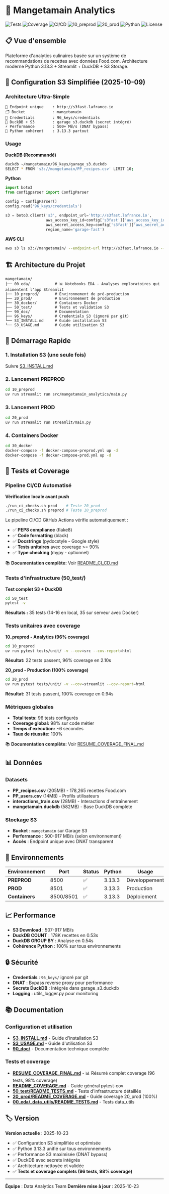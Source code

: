 # 🍳 Mangetamain Analytics

![Tests](https://img.shields.io/badge/tests-96_passing-success)
![Coverage](https://img.shields.io/badge/coverage-98%25-brightgreen)
![CI/CD](https://img.shields.io/badge/CI%2FCD-GitHub_Actions-blue)
![10_preprod](https://img.shields.io/badge/10__preprod-96%25-brightgreen)
![20_prod](https://img.shields.io/badge/20__prod-100%25-brightgreen)
![Python](https://img.shields.io/badge/python-3.13.3-blue)
![License](https://img.shields.io/badge/license-MIT-blue)

## 📋 Vue d'ensemble

Plateforme d'analytics culinaires basée sur un système de recommandations de recettes avec données Food.com. Architecture moderne Python 3.13.3 + Streamlit + DuckDB + S3 Storage.

## 🎯 Configuration S3 Simplifiée (2025-10-09)

### Architecture Ultra-Simple
```
🔗 Endpoint unique    : http://s3fast.lafrance.io
🗂️ Bucket            : mangetamain  
🔑 Credentials        : 96_keys/credentials
🦆 DuckDB + S3        : garage_s3.duckdb (secret intégré)
⚡ Performance        : 500+ MB/s (DNAT bypass)
🐍 Python cohérent    : 3.13.3 partout
```

### Usage

**DuckDB (Recommandé)**
```bash
duckdb ~/mangetamain/96_keys/garage_s3.duckdb
SELECT * FROM 's3://mangetamain/PP_recipes.csv' LIMIT 10;
```

**Python**
```python
import boto3
from configparser import ConfigParser

config = ConfigParser()
config.read('96_keys/credentials')

s3 = boto3.client('s3', endpoint_url='http://s3fast.lafrance.io',
                  aws_access_key_id=config['s3fast']['aws_access_key_id'],
                  aws_secret_access_key=config['s3fast']['aws_secret_access_key'],
                  region_name='garage-fast')
```

**AWS CLI**
```bash
aws s3 ls s3://mangetamain/ --endpoint-url http://s3fast.lafrance.io --region garage-fast
```

## 🏗️ Architecture du Projet

```
mangetamain/
├── 00_eda/           # 📊 Notebooks EDA - Analyses exploratoires qui alimentent l'app Streamlit
├── 10_preprod/       # Environnement de pré-production
├── 20_prod/          # Environnement de production  
├── 30_docker/        # Containers Docker
├── 50_test/          # Tests et validation S3
├── 90_doc/           # Documentation
├── 96_keys/          # Credentials S3 (ignoré par git)
└── S3_INSTALL.md     # Guide installation S3
└── S3_USAGE.md       # Guide utilisation S3
```

## 🚀 Démarrage Rapide

### 1. Installation S3 (une seule fois)
Suivre [S3_INSTALL.md](S3_INSTALL.md)

### 2. Lancement PREPROD
```bash
cd 10_preprod
uv run streamlit run src/mangetamain_analytics/main.py
```

### 3. Lancement PROD
```bash
cd 20_prod  
uv run streamlit run streamlit/main.py
```

### 4. Containers Docker
```bash
cd 30_docker
docker-compose -f docker-compose-preprod.yml up -d
docker-compose -f docker-compose-prod.yml up -d
```

## 🧪 Tests et Coverage

### Pipeline CI/CD Automatisé

**Vérification locale avant push**
```bash
./run_ci_checks.sh prod    # Teste 20_prod
./run_ci_checks.sh preprod # Teste 10_preprod
```

Le pipeline CI/CD GitHub Actions vérifie automatiquement :
- ✅ **PEP8 compliance** (flake8)
- ✅ **Code formatting** (black)
- ✅ **Docstrings** (pydocstyle - Google style)
- ✅ **Tests unitaires** avec coverage >= 90%
- ✅ **Type checking** (mypy - optionnel)

📚 **Documentation complète:** Voir [README_CI_CD.md](README_CI_CD.md)

### Tests d'infrastructure (50_test/)
**Test complet S3 + DuckDB**
```bash
cd 50_test
pytest -v
```

**Résultats :** 35 tests (14-16 en local, 35 sur serveur avec Docker)

### Tests unitaires avec coverage

**10_preprod - Analytics (96% coverage)**
```bash
cd 10_preprod
uv run pytest tests/unit/ -v --cov=src --cov-report=html
```
**Résultat:** 22 tests passent, 96% coverage en 2.10s

**20_prod - Production (100% coverage)**
```bash
cd 20_prod
uv run pytest tests/unit/ -v --cov=streamlit --cov-report=html
```
**Résultat:** 31 tests passent, 100% coverage en 0.94s

### Métriques globales
- **Total tests:** 96 tests configurés
- **Coverage global:** 98% sur code métier
- **Temps d'exécution:** ~6 secondes
- **Taux de réussite:** 100%

📚 **Documentation complète:** Voir [RESUME_COVERAGE_FINAL.md](RESUME_COVERAGE_FINAL.md)

## 📊 Données

### Datasets
- **PP_recipes.csv** (205MB) - 178,265 recettes Food.com
- **PP_users.csv** (14MB) - Profils utilisateurs
- **interactions_train.csv** (28MB) - Interactions d'entraînement
- **mangetamain.duckdb** (582MB) - Base DuckDB complète

### Stockage S3
- **Bucket** : `mangetamain` sur Garage S3
- **Performance** : 500-917 MB/s (selon environnement)
- **Accès** : Endpoint unique avec DNAT transparent

## 🔧 Environnements

| Environnement | Port | Status | Python | Usage |
|---------------|------|--------|--------|--------|
| **PREPROD** | 8500 | ✅ | 3.13.3 | Développement |
| **PROD** | 8501 | ✅ | 3.13.3 | Production |
| **Containers** | 8500/8501 | ✅ | 3.13.3 | Déploiement |

## 📈 Performance

- **S3 Download** : 507-917 MB/s
- **DuckDB COUNT** : 178K recettes en 0.53s  
- **DuckDB GROUP BY** : Analyse en 0.54s
- **Cohérence Python** : 100% sur tous environnements

## 🔒 Sécurité

- **Credentials** : `96_keys/` ignoré par git
- **DNAT** : Bypass reverse proxy pour performance
- **Secrets DuckDB** : Intégrés dans garage_s3.duckdb
- **Logging** : utils_logger.py pour monitoring

## 📚 Documentation

### Configuration et utilisation
- **[S3_INSTALL.md](S3_INSTALL.md)** - Guide d'installation S3
- **[S3_USAGE.md](S3_USAGE.md)** - Guide d'utilisation S3
- **[90_doc/](90_doc/)** - Documentation technique complète

### Tests et coverage
- **[RESUME_COVERAGE_FINAL.md](RESUME_COVERAGE_FINAL.md)** - 📊 Résumé complet coverage (96 tests, 98% coverage)
- **[README_COVERAGE.md](README_COVERAGE.md)** - Guide général pytest-cov
- **[50_test/README_TESTS.md](50_test/README_TESTS.md)** - Tests d'infrastructure détaillés
- **[20_prod/README_COVERAGE.md](20_prod/README_COVERAGE.md)** - Guide coverage 20_prod (100%)
- **[00_eda/_data_utils/README_TESTS.md](00_eda/_data_utils/README_TESTS.md)** - Tests data_utils

## 🏷️ Version

**Version actuelle** : 2025-10-23
- ✅ Configuration S3 simplifiée et optimisée
- ✅ Python 3.13.3 unifié sur tous environnements
- ✅ Performance S3 maximisée (DNAT bypass)
- ✅ DuckDB avec secrets intégrés
- ✅ Architecture nettoyée et validée
- ✅ **Tests et coverage complets (96 tests, 98% coverage)**

---

**Équipe** : Data Analytics Team
**Dernière mise à jour** : 2025-10-23
